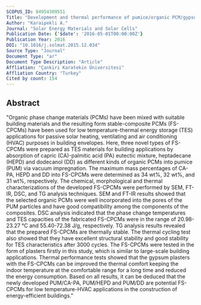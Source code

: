 ```yaml
---
SCOPUS_ID: 84954309551
Title: "Development and thermal performance of pumice/organic PCM/gypsum composite plasters for thermal energy storage in buildings"
Author: "Karaipekli A."
Journal: "Solar Energy Materials and Solar Cells"
Publication Date: {'$date': '2016-05-01T00:00:00Z'}
Publication Year: 2016
DOI: "10.1016/j.solmat.2015.12.034"
Source Type: "Journal"
Document Type: "ar"
Document Type Description: "Article"
Affliation: "Çankiri Karatekin Üniversitesi"
Affliation Country: "Turkey"
Cited by count: 154
---
```


## Abstract
"Organic phase change materials (PCMs) have been mixed with suitable building materials and the resulting form stable-composite PCMs (FS-CPCMs) have been used for low temperature-thermal energy storage (TES) applications for passive solar heating, ventilating and air conditioning (HVAC) purposes in building envelopes. Here, three novel types of FS-CPCMs were prepared as TES materials for building applications by absorption of capric (CA)-palmitic acid (PA) eutectic mixture, heptadecane (HEPD) and dodecanol (DD) as different kinds of organic PCMs into pumice (PUM) via vacuum impregnation. The maximum mass percentages of CA-PA, HEPD and DD into FS-CPCMs were determined as 34 wt%, 32 wt%, and 31 wt%, respectively. The chemical, morphological and thermal characterizations of the developed FS-CPCMs were performed by SEM, FT-IR, DSC, and TG analysis techniques. SEM and FT-IR results showed that the selected organic PCMs were well incorporated into the pores of the PUM particles and have good compatibility among the components of the composites. DSC analysis indicated that the phase change temperatures and TES capacities of the fabricated FS-CPCMs were in the range of 20.98-23.27 °C and 55.40-72.38 J/g, respectively. TG analysis results revealed that the prepared FS-CPCMs are thermally stable. The thermal cycling test also showed that they have excellent structural stability and good stability for TES characteristics after 3000 cycles. The FS-CPCMs were tested in the form of plasters firstly in this study, which is similar to large-scale building applications. Thermal performance tests showed that the gypsum plasters with the FS-CPCMs can be improved the thermal comfort keeping the indoor temperature at the comfortable range for a long time and reduced the energy consumption. Based on all results, it can be deduced that the newly developed PUM/CA-PA, PUM/HEPD and PUM/DD are potential FS-CPCMs for low temperature-HVAC applications in the construction of energy-efficient buildings."
